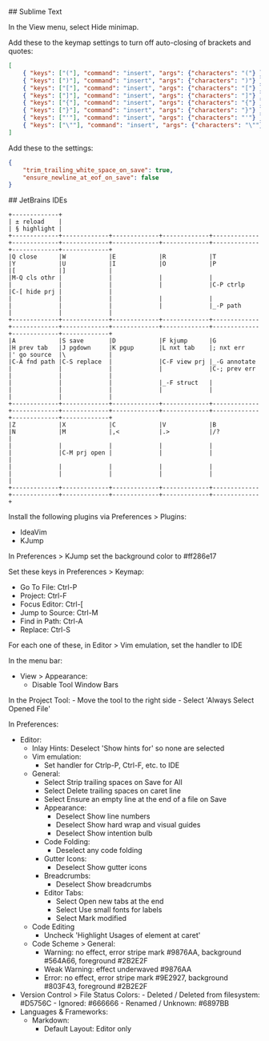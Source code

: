## Sublime Text

In the View menu, select Hide minimap.

Add these to the keymap settings to turn off auto-closing of brackets and quotes:

```json
[
	{ "keys": ["("], "command": "insert", "args": {"characters": "("} },
	{ "keys": [")"], "command": "insert", "args": {"characters": ")"} },
	{ "keys": ["["], "command": "insert", "args": {"characters": "["} },
	{ "keys": ["]"], "command": "insert", "args": {"characters": "]"} },
	{ "keys": ["{"], "command": "insert", "args": {"characters": "{"} },
	{ "keys": ["}"], "command": "insert", "args": {"characters": "}"} },
	{ "keys": ["'"], "command": "insert", "args": {"characters": "'"} },
	{ "keys": ["\""], "command": "insert", "args": {"characters": "\""} }
]
```

Add these to the settings:

```json
{
	"trim_trailing_white_space_on_save": true,
	"ensure_newline_at_eof_on_save": false
}
```

## JetBrains IDEs

```
+-------------+
| ± reload    |
| § highlight |
+-------------+-------------+-------------+-------------+-------------+-------------+-------------+-------------+-------------+-------------+-------------+-------------+
|Q close      |W            |E            |R            |T            |Y            |U            |I            |O            |P            |[            |]            |
|M-Q cls othr |             |             |             |             |             |             |             |             |C-P ctrlp    |C-[ hide prj |             |
|             |             |             |             |             |             |             |             |             |_-P path     |             |             |
+-------------+-------------+-------------+-------------+-------------+-------------+-------------+-------------+-------------+-------------+-------------+-------------+
|A            |S save       |D            |F kjump      |G            |H prev tab   |J pgdown     |K pgup       |L nxt tab    |; nxt err    |' go source  |\            |
|C-A fnd path |C-S replace  |             |C-F view prj |_-G annotate |             |             |             |             |C-; prev err |             |             |
|             |             |             |_-F struct   |             |             |             |             |             |             |             |             |
+-------------+-------------+-------------+-------------+-------------+-------------+-------------+-------------+-------------+-------------+-------------+-------------+
|Z            |X            |C            |V            |B            |N            |M            |,<           |.>           |/?           |
|             |             |             |             |             |             |C-M prj open |             |             |             |
|             |             |             |             |             |             |             |             |             |             |
+-------------+-------------+-------------+-------------+-------------+-------------+-------------+-------------+-------------+-------------+
```

Install the following plugins via Preferences > Plugins:
- IdeaVim
- KJump

In Preferences > KJump set the background color to #ff286e17

Set these keys in Preferences > Keymap:
- Go To File: Ctrl-P
- Project: Ctrl-F
- Focus Editor: Ctrl-[
- Jump to Source: Ctrl-M
- Find in Path: Ctrl-A
- Replace: Ctrl-S

For each one of these, in Editor > Vim emulation, set the handler to IDE

In the menu bar:
- View > Appearance:
	- Disable Tool Window Bars

In the Project Tool:
	- Move the tool to the right side
	- Select 'Always Select Opened File'

In Preferences:
- Editor:
	- Inlay Hints: Deselect 'Show hints for' so none are selected
	- Vim emulation:
		- Set handler for Ctrlp-P, Ctrl-F, etc. to IDE
	- General:
		- Select Strip trailing spaces on Save for All
		- Select Delete trailing spaces on caret line
		- Select Ensure an empty line at the end of a file on Save
		- Appearance:
			- Deselect Show line numbers
			- Deselect Show hard wrap and visual guides
			- Deselect Show intention bulb
		- Code Folding:
			- Deselect any code folding
		- Gutter Icons:
			- Deselect Show gutter icons
		- Breadcrumbs:
			- Deselect Show breadcrumbs
		- Editor Tabs:
			- Select Open new tabs at the end
			- Select Use small fonts for labels
			- Select Mark modified
	- Code Editing
		- Uncheck 'Highlight Usages of element at caret'
	- Code Scheme > General:
		- Warning: no effect, error stripe mark #9876AA, background #564A66, foreground #2B2E2F
		- Weak Warning: effect underwaved #9876AA
		- Error: no effect, error stripe mark #9E2927, background #803F43, foreground #2B2E2F
- Version Control > File Status Colors:
		- Deleted / Deleted from filesystem: #D5756C
		- Ignored: #666666
		- Renamed / Unknown: #6897BB
- Languages & Frameworks:
	- Markdown:
		- Default Layout: Editor only
